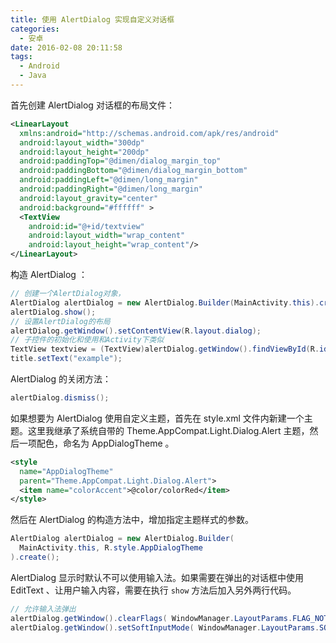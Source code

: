 ```yaml
---
title: 使用 AlertDialog 实现自定义对话框
categories:
  - 安卓
date: 2016-02-08 20:11:58
tags:
  - Android
  - Java
---
```


首先创建 AlertDialog 对话框的布局文件：

``` xml
<LinearLayout
  xmlns:android="http://schemas.android.com/apk/res/android"
  android:layout_width="300dp"
  android:layout_height="200dp"
  android:paddingTop="@dimen/dialog_margin_top"
  android:paddingBottom="@dimen/dialog_margin_bottom"
  android:paddingLeft="@dimen/long_margin"
  android:paddingRight="@dimen/long_margin"
  android:layout_gravity="center"
  android:background="#ffffff" >
  <TextView
    android:id="@+id/textview"
    android:layout_width="wrap_content"
    android:layout_height="wrap_content"/>
</LinearLayout>
```
<!-- more -->

构造 AlertDialog ：

``` java
// 创建一个AlertDialog对象，
AlertDialog alertDialog = new AlertDialog.Builder(MainActivity.this).create();
alertDialog.show();
// 设置AlertDialog的布局
alertDialog.getWindow().setContentView(R.layout.dialog);
// 子控件的初始化和使用和Activity下类似
TextView textview = (TextView)alertDialog.getWindow().findViewById(R.id.textview);
title.setText("example");
```

AlertDialog 的关闭方法：

``` java
alertDialog.dismiss();
```

如果想要为 AlertDialog 使用自定义主题，首先在 style.xml 文件内新建一个主题。这里我继承了系统自带的 Theme.AppCompat.Light.Dialog.Alert 主题，然后一项配色，命名为 AppDialogTheme 。

``` xml
<style
  name="AppDialogTheme"
  parent="Theme.AppCompat.Light.Dialog.Alert">
  <item name="colorAccent">@color/colorRed</item>
</style>
```

然后在 AlertDialog 的构造方法中，增加指定主题样式的参数。

``` java
AlertDialog alertDialog = new AlertDialog.Builder(
  MainActivity.this, R.style.AppDialogTheme
).create();
```

AlertDialog 显示时默认不可以使用输入法。如果需要在弹出的对话框中使用 EditText 、让用户输入内容，需要在执行 `show` 方法后加入另外两行代码。

``` java
// 允许输入法弹出
alertDialog.getWindow().clearFlags( WindowManager.LayoutParams.FLAG_NOT_FOCUSABLE | WindowManager.LayoutParams.FLAG_ALT_FOCUSABLE_IM );
alertDialog.getWindow().setSoftInputMode( WindowManager.LayoutParams.SOFT_INPUT_STATE_VISIBLE );
```